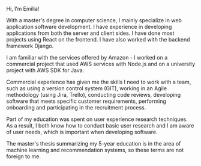 Hi, I’m Emilia!

With a master's degree in computer science, I mainly specialize in web application software development. I have experience in developing applications from both the server and client sides. I have done most projects using React on the frontend. I have also worked with the backend framework Django. 

I am familiar with the services offered by Amazon - I worked on a commercial project that used AWS services with Node.js and on a university project with AWS SDK for Java.

Commercial experience has given me the skills I need to work with a team, such as using a version control system (GIT), working in an Agile methodology (using Jira, Trello), conducting code reviews, developing software that meets specific customer requirements, performing onboarding and participating in the recruitment process. 

Part of my education was spent on user experience research techniques. As a result, I both know how to conduct basic user research and I am aware of user needs, which is important when developing software. 

The master's thesis summarizing my 5-year education is in the area of machine learning and recommendation systems, so these terms are not foreign to me.
